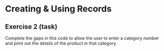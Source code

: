 # Creating & Using Records
## Exercise 2 (task)

Complete the gaps in this code to allow the user to enter a category number and print out the details of the product in that category.


